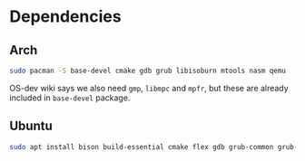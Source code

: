 # Dependencies

## Arch

```bash
sudo pacman -S base-devel cmake gdb grub libisoburn mtools nasm qemu
```

OS-dev wiki says we also need `gmp`, `libmpc` and `mpfr`, but these are already included in `base-devel` package.

## Ubuntu

```bash
sudo apt install bison build-essential cmake flex gdb grub-common grub-pc-bin libgmp3-dev libmpc-dev libmpfr-dev nasm qemu qemu-kvm texinfo xorriso
```